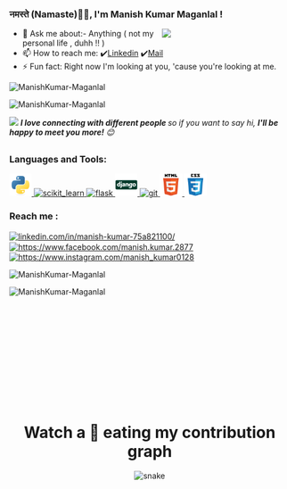 ### नमस्ते (Namaste)🙏🏻, I'm Manish Kumar Maganlal [ ](https://i.pinimg.com/originals/bb/82/21/bb82217d6c6a89cad939f8c8567f6171.gif)!
<img align='right' src="https://media.giphy.com/media/M9gbBd9nbDrOTu1Mqx/giphy.gif" width="230">


<!--
**ManishKumar-Maganlal/ManishKumarMaganlal** is a ✨ _special_ ✨ repository because its `README.md` (this file) appears on your GitHub profile.-->


- 💬 Ask me about:- Anything ( not my personal life , duhh !! )
- 📫 How to reach me:  ✔️[Linkedin](https://www.linkedin.com/in/manish-kumar-75a821100) ✔️[Mail](https://mail.google.com/mail/u/0/?view=cm&fs=1&to=manishkumar.m2801@yahoo.com&su=SUBJECT&body=BODY&tf=1)
- ⚡ Fun fact:  Right now I'm looking at you, 'cause you're looking at me.

<p align="left"> <img src="https://komarev.com/ghpvc/?username=ManishKumar-Maganlal&label=Profile%20views&color=0e75b6&style=flat-square" alt="ManishKumar-Maganlal" /> </p>
<p> <img src="https://img.shields.io/github/followers/ManishKumar-Maganlal?style=social" alt="ManishKumar-Maganlal" /> </p>
<img src="https://media.giphy.com/media/LnQjpWaON8nhr21vNW/giphy.gif" width="60"> <em><b>I love connecting with different people </b>so if you want to say hi, <b> I'll be happy to meet you more!</b> 😊</em>


<h2></h2>


<h2></h2>
<h3 align="left"><b>Languages and Tools:</b></h3>
<p align="left"> <a href="https://www.python.org" target="_blank"> <img src="https://raw.githubusercontent.com/devicons/devicon/master/icons/python/python-original.svg" alt="python" width="40" height="40"/> </a>
<a href="https://scikit-learn.org/" target="_blank"> <img src="https://upload.wikimedia.org/wikipedia/commons/0/05/Scikit_learn_logo_small.svg" alt="scikit_learn" width="40" height="40"/> </a> 
 <a href="https://flask.palletsprojects.com/" target="_blank"> <img src="https://www.vectorlogo.zone/logos/pocoo_flask/pocoo_flask-icon.svg" alt="flask" width="40" height="40"/> </a>
 <a href="https://www.djangoproject.com/" target="_blank"> <img src="https://raw.githubusercontent.com/devicons/devicon/master/icons/django/django-original.svg" alt="django" width="40" height="40"/> </a>
 <a href="https://git-scm.com/" target="_blank"> <img src="https://www.vectorlogo.zone/logos/git-scm/git-scm-icon.svg" alt="git" width="40" height="40"/> </a>  
<a href="https://www.w3.org/html/" target="_blank"> <img src="https://raw.githubusercontent.com/devicons/devicon/master/icons/html5/html5-original-wordmark.svg" alt="html5" width="40" height="40"/> </a>
<a href="https://www.w3schools.com/css/" target="_blank"> <img src="https://raw.githubusercontent.com/devicons/devicon/master/icons/css3/css3-original-wordmark.svg" alt="css3" width="40" height="40"/> </a> </p>

<h3 align="left">Reach me :</h3>
<p align="left">
<a href="https://linkedin.com/in/manish-kumar-75a821100/" target="blank"><img align="center" src="https://cdn.jsdelivr.net/npm/simple-icons@3.0.1/icons/linkedin.svg" alt="linkedin.com/in/manish-kumar-75a821100/" height="30" width="40" /></a>
<a href="https://fb.com/manish.kumar.2877" target="blank"><img align="center" src="https://cdn.jsdelivr.net/npm/simple-icons@3.0.1/icons/facebook.svg" alt="https://www.facebook.com/manish.kumar.2877" height="30" width="40" /></a>
<a href="https://www.instagram.com/manish_kumar0128" target="blank"><img align="center" src="https://cdn.jsdelivr.net/npm/simple-icons@3.0.1/icons/instagram.svg" alt="https://www.instagram.com/manish_kumar0128" height="30" width="40" /></a>
</p>
<p>&nbsp;<img align="left" src="https://github-readme-stats.vercel.app/api?username=ManishKumar-Maganlal&show_icons=true&locale=en" alt="ManishKumar-Maganlal" />
 </p><p><img align="left" src="https://github-readme-stats.vercel.app/api/top-langs?username=ManishKumar-Maganlal&show_icons=true&title_color=3a0e8b&locale=en&layout=compact" alt="ManishKumar-Maganlal" /></p>
 
 <br>
 <br></br></br><br>
 <br></br></br><br>
 <br></br></br>
 <h1 align = 'Center'>Watch a 🐍 eating my contribution graph</h1>
<p align="center">
  <img src="https://github.com/sakshiisaxena/sakshiisaxena/blob/output/github-contribution-grid-snake.svg" alt="snake"></center>
</p>
 

<!---
ManishKumarMaganlal/ManishKumarMaganlal is a ✨ special ✨ repository because its `README.md` (this file) appears on your GitHub profile.
You can click the Preview link to take a look at your changes.
--->
